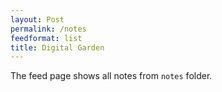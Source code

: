 ```yaml
---
layout: Post
permalink: /notes
feedformat: list
title: Digital Garden
---
```


The feed page shows all notes from `notes` folder.
